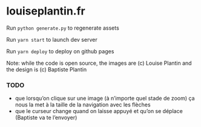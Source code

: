 # louiseplantin.fr

Run `python generate.py` to regenerate assets

Run `yarn start` to launch dev server

Run `yarn deploy` to deploy on github pages

Note: while the code is open source, the images are (c) Louise Plantin and the design is (c) Baptiste Plantin

### TODO

-   que lorsqu’on clique sur une image (à n’importe quel stade de zoom) ça nous la met à la taille de la navigation avec les flèches
-   que le curseur change quand on laisse appuyé et qu’on se déplace (Baptiste va te l’envoyer)
